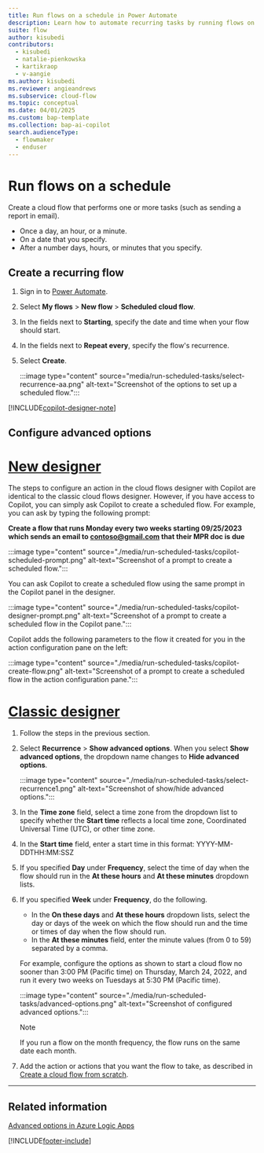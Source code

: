 ```yaml
---
title: Run flows on a schedule in Power Automate
description: Learn how to automate recurring tasks by running flows on a schedule, such as every day or every hour.
suite: flow
author: kisubedi
contributors:
  - kisubedi
  - natalie-pienkowska
  - kartikraop
  - v-aangie
ms.author: kisubedi
ms.reviewer: angieandrews
ms.subservice: cloud-flow
ms.topic: conceptual
ms.date: 04/01/2025
ms.custom: bap-template
ms.collection: bap-ai-copilot
search.audienceType: 
  - flowmaker
  - enduser
---
```

# Run flows on a schedule

Create a cloud flow that performs one or more tasks (such as sending a report in email).

- Once a day, an hour, or a minute.
- On a date that you specify.
- After a number days, hours, or minutes that you specify.

## Create a recurring flow

1. Sign in to [Power Automate](https://make.powerautomate.com).
1. Select **My flows** > **New flow** > **Scheduled cloud flow**.
1. In the fields next to **Starting**, specify the date and time when your flow should start.
1. In the fields next to **Repeat every**, specify the flow's recurrence.
1. Select **Create**.

    :::image type="content" source="media/run-scheduled-tasks/select-recurrence-aa.png" alt-text="Screenshot of the options to set up a scheduled flow.":::

[!INCLUDE[copilot-designer-note](./includes/copilot-designer-note.md)]

## Configure advanced options

# [New designer](#tab/new-designer)

The steps to configure an action in the cloud flows designer with Copilot are identical to the classic cloud flows designer. However, if you have access to Copilot, you can simply ask Copilot to create a scheduled flow. For example, you can ask by typing the following prompt:

**Create a flow that runs Monday every two weeks starting 09/25/2023 which sends an email to contoso@gmail.com that their MPR doc is due**

:::image type="content" source="./media/run-scheduled-tasks/copilot-scheduled-prompt.png" alt-text="Screenshot of a prompt to create a scheduled flow.":::

You can ask Copilot to create a scheduled flow using the same prompt in the Copilot panel in the designer.

:::image type="content" source="./media/run-scheduled-tasks/copilot-designer-prompt.png" alt-text="Screenshot of a prompt to create a scheduled flow in the Copilot pane.":::

Copilot adds the following parameters to the flow it created for you in the action configuration pane on the left:

:::image type="content" source="./media/run-scheduled-tasks/copilot-create-flow.png" alt-text="Screenshot of a prompt to create a scheduled flow in the action configuration pane.":::

# [Classic designer](#tab/classic-designer)

1. Follow the steps in the previous section.
1. Select **Recurrence** > **Show advanced options**. When you select **Show advanced options**, the dropdown name changes to **Hide advanced options**.

    :::image type="content" source="./media/run-scheduled-tasks/select-recurrence1.png" alt-text="Screenshot of show/hide advanced options.":::

1. In the **Time zone** field, select a time zone from the dropdown list to specify whether the **Start time** reflects a local time zone, Coordinated Universal Time (UTC), or other time zone.
1. In the **Start time** field, enter a start time in this format: YYYY-MM-DDTHH:MM:SSZ
1. If you specified **Day** under **Frequency**, select the time of day when the flow should run in the **At these hours** and **At these minutes** dropdown lists.
1. If you specified **Week** under **Frequency**, do the following.<br/>
    - In the **On these days** and **At these hours** dropdown lists, select the day or days of the week on which the flow should run and the time or times of day when the flow should run.
    - In the **At these minutes** field, enter the minute values (from 0 to 59) separated by a comma.

    For example, configure the options as shown to start a cloud flow no sooner than 3:00 PM (Pacific time) on Thursday, March 24, 2022, and run it every two weeks on Tuesdays at 5:30 PM (Pacific time).

    :::image type="content" source="./media/run-scheduled-tasks/advanced-options.png" alt-text="Screenshot of configured advanced options.":::

   > [!NOTE]
   > If you run a flow on the month frequency, the flow runs on the same date each month.

1. Add the action or actions that you want the flow to take, as described in [Create a cloud flow from scratch](get-started-logic-flow.md).

---

## Related information

[Advanced options in Azure Logic Apps](/azure/connectors/connectors-native-recurrence)

[!INCLUDE[footer-include](includes/footer-banner.md)]
